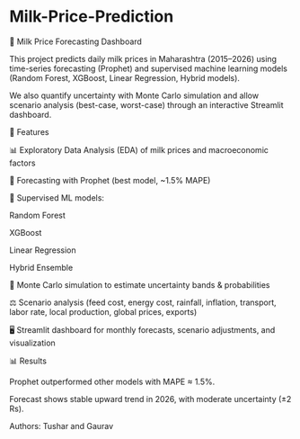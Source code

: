 # Milk-Price-Prediction
🥛 Milk Price Forecasting Dashboard

This project predicts daily milk prices in Maharashtra (2015–2026) using time-series forecasting (Prophet) and supervised machine learning models (Random Forest, XGBoost, Linear Regression, Hybrid models).

We also quantify uncertainty with Monte Carlo simulation and allow scenario analysis (best-case, worst-case) through an interactive Streamlit dashboard.

🚀 Features

📊 Exploratory Data Analysis (EDA) of milk prices and macroeconomic factors

🔮 Forecasting with Prophet (best model, ~1.5% MAPE)

🤖 Supervised ML models:

Random Forest

XGBoost

Linear Regression

Hybrid Ensemble

🎲 Monte Carlo simulation to estimate uncertainty bands & probabilities

⚖️ Scenario analysis (feed cost, energy cost, rainfall, inflation, transport, labor rate, local production, global prices, exports)

🖥️ Streamlit dashboard for monthly forecasts, scenario adjustments, and visualization

📊 Results

Prophet outperformed other models with MAPE ≈ 1.5%.

Forecast shows stable upward trend in 2026, with moderate uncertainty (±2 Rs).


Authors:
Tushar and Gaurav
